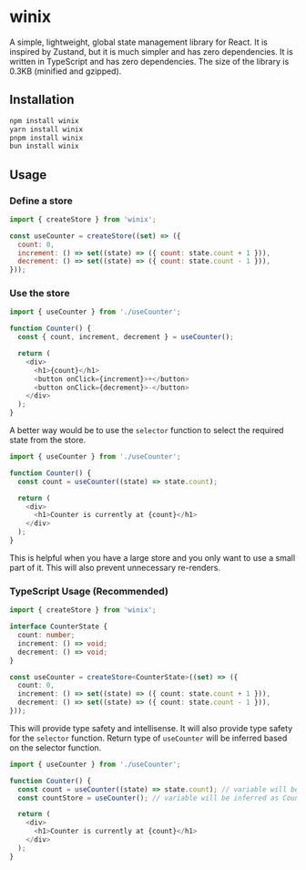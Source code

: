 # winix

A simple, lightweight, global state management library for React. It is inspired by Zustand, but it is much simpler and has zero dependencies. It is written in TypeScript and has zero dependencies.
The size of the library is 0.3KB (minified and gzipped).

## Installation

```bash
npm install winix
yarn install winix
pnpm install winix
bun install winix
```

## Usage

### Define a store
```javascript
import { createStore } from 'winix';

const useCounter = createStore((set) => ({
  count: 0,
  increment: () => set((state) => ({ count: state.count + 1 })),
  decrement: () => set((state) => ({ count: state.count - 1 })),
}));
```

### Use the store
```javascript
import { useCounter } from './useCounter';

function Counter() {
  const { count, increment, decrement } = useCounter();

  return (
    <div>
      <h1>{count}</h1>
      <button onClick={increment}>+</button>
      <button onClick={decrement}>-</button>
    </div>
  );
}
```
A better way would be to use the `selector` function to select the required state from the store.
```javascript
import { useCounter } from './useCounter';

function Counter() {
  const count = useCounter((state) => state.count);

  return (
    <div>
      <h1>Counter is currently at {count}</h1>
    </div>
  );
}
```
This is helpful when you have a large store and you only want to use a small part of it. This will also prevent unnecessary re-renders.

### TypeScript Usage (Recommended)
```typescript
import { createStore } from 'winix';

interface CounterState {
  count: number;
  increment: () => void;
  decrement: () => void;
}

const useCounter = createStore<CounterState>((set) => ({
  count: 0,
  increment: () => set((state) => ({ count: state.count + 1 })),
  decrement: () => set((state) => ({ count: state.count - 1 })),
}));
```
This will provide type safety and intellisense. It will also provide type safety for the `selector` function. Return type of `useCounter` will be inferred based on the selector function.

```typescript
import { useCounter } from './useCounter';

function Counter() {
  const count = useCounter((state) => state.count); // variable will be inferred as number
  const countStore = useCounter(); // variable will be inferred as CounterState

  return (
    <div>
      <h1>Counter is currently at {count}</h1>
    </div>
  );
}
```





